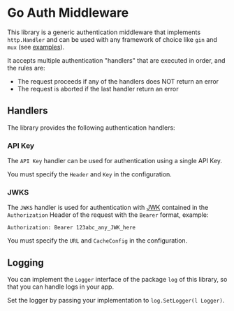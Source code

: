 # Go Auth Middleware

This library is a generic authentication middleware that implements `http.Handler`
and can be used with any framework of choice like `gin` and `mux` (see [examples](./examples/)).

It accepts multiple authentication "handlers" that are executed in order, and the rules are:

- The request proceeds if any of the handlers does NOT return an error
- The request is aborted if the last handler return an error

## Handlers

The library provides the following authentication handlers:

### API Key

The `API Key` handler can be used for authentication using a single API Key.

You must specify the `Header` and `Key` in the configuration.

### JWKS

The `JWKS` handler is used for authentication with [JWK](https://www.rfc-editor.org/rfc/rfc7517)
contained in the `Authorization` Header of the request with the `Bearer` format, example:
```
Authorization: Bearer 123abc_any_JWK_here
```

You must specify the `URL` and `CacheConfig` in the configuration.

## Logging

You can implement the `Logger` interface of the package `log` of this library,
so that you can handle logs in your app.

Set the logger by passing your implementation to `log.SetLogger(l Logger)`.
